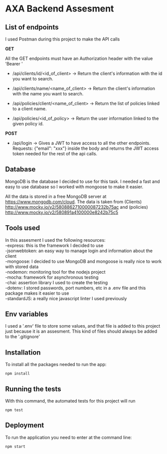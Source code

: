 # AXA Backend Assesment

## List of endpoints
I used Postman during this project to make the API calls  

**GET**

All the GET endpoints must have an Authorization header with the value 'Bearer <JWT access token>'  

* /api/clients/id/<id_of_client> -> Return the client's information with the id you want to search.  

* /api/clients/name/<name_of_client> -> Return the client's information with the name you want to search.  

* /api/policies/client/<name_of_client> -> Return the list of policies linked to a client name.  

* /api/policies/<id_of_policy> -> Return the user information linked to the given policy id.  

**POST**
* /api/login -> Gives a JWT to have access to all the other endpoints. Requests: {"email": "xxx"} inside the body and returns the JWT access token needed for the rest of the api calls.  

## Database
MongoDB is the database I decided to use for this task. I needed a fast and easy to use database so I worked with mongoose to make it easier.  

All the data is stored in a free MongoDB server at https://www.mongodb.com/cloud. The data is taken from (Clients) http://www.mocky.io/v2/5808862710000087232b75ac and (policies) http://www.mocky.io/v2/580891a4100000e8242b75c5  

## Tools used

In this assesment I used the following resources:  
-express: this is the framework I decided to use  
-jsonwebtoken: an easy way to manage login and information about the client  
-mongoose: I decided to use MongoDB and mongoose is really nice to work with stored data  
-nodemon: monitoring tool for the nodejs project  
-mocha: framework for asynchronous testing  
-chai: assertion library I used to create the testing  
-dotenv: I stored passwords, port numbers, etc in a .env file and this package makes it easier to use  
-standardJS: a really nice javascript linter I used previously  

## Env variables
I used a '.env' file to store some values, and that file is added to this project just because it is an assesment. This kind of files should always be added to the '.gitignore'  

## Installation

To install all the packages needed to run the app:
```
npm install
```

## Running the tests

With this command, the automated tests for this project will run
```
npm test
```

## Deployment

To run the application you need to enter at the command line:
```
npm start
```
